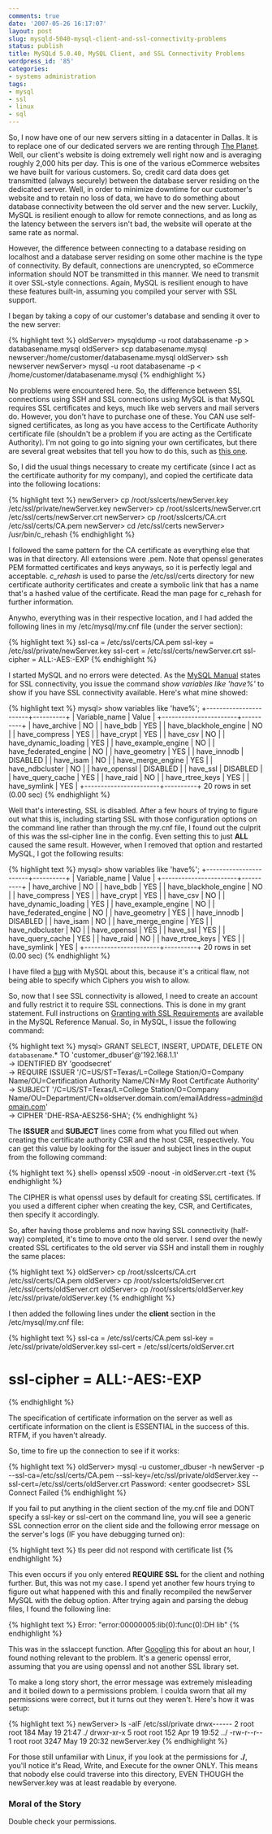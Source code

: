 ```yaml
---
comments: true
date: '2007-05-26 16:17:07'
layout: post
slug: mysqld-5040-mysql-client-and-ssl-connectivity-problems
status: publish
title: MySQLd 5.0.40, MySQL Client, and SSL Connectivity Problems
wordpress_id: '85'
categories:
- systems administration
tags:
- mysql
- ssl
- linux
- sql
---
```


So, I now have one of our new servers sitting in a datacenter in Dallas. It is to replace one of our dedicated servers we are renting through <a href="http://www.theplanet.com" target="_blank">The Planet</a>. Well, our client's website is doing extremely well right now and is averaging roughly 2,000 hits per day. This is one of the various eCommerce websites we have built for various customers. So, credit card data does get transmitted (always securely) between the database server residing on the dedicated server. Well, in order to minimize downtime for our customer's website and to retain no loss of data, we have to do something about database connectivity between the old server and the new server. Luckily, MySQL is resilient enough to allow for remote connections, and as long as the latency between the servers isn't bad, the website will operate at the same rate as normal.

However, the difference between connecting to a database residing on localhost and a database server residing on some other machine is the type of connectivity. By default, connections are unencrypted, so eCommerce information should NOT be transmitted in this manner. We need to transmit it over SSL-style connections. Again, MySQL is resilient enough to have these features built-in, assuming you compiled your server with SSL support.

I began by taking a copy of our customer's database and sending it over to the new server:

{% highlight text %}
oldServer&gt; mysqldump -u root databasename -p &gt; databasename.mysql
oldServer&gt; scp databasename.mysql newserver:/home/customer/databasename.mysql
oldServer&gt; ssh newserver
newServer&gt; mysql -u root databasename -p &lt; /home/customer/databasename.mysql
{% endhighlight %}

No problems were encountered here. So, the difference between SSL connections using SSH and SSL connections using MySQL is that MySQL requires SSL certificates and keys, much like web servers and mail servers do. However, you don't have to purchase one of these. You CAN use self-signed certificates, as long as you have access to the Certificate Authority certificate file (shouldn't be a problem if you are acting as the Certificate Authority). I'm not going to go into signing your own certificates, but there are several great websites that tell you how to do this, such as <a href="http://www.tc.umn.edu/~brams006/selfsign.html" target="_blank">this one</a>. 

So, I did the usual things necessary to create my certificate (since I act as the certificate authority for my company), and copied the certificate data into the following locations:

{% highlight text %}
newServer> cp /root/sslcerts/newServer.key /etc/ssl/private/newServer.key
newServer> cp /root/sslcerts/newServer.crt /etc/ssl/certs/newServer.crt
newServer> cp /root/sslcerts/CA.crt /etc/ssl/certs/CA.pem
newServer> cd /etc/ssl/certs
newServer> /usr/bin/c_rehash
{% endhighlight %}

I followed the same pattern for the CA certificate as everything else that was in that directory. All extensions were .pem. Note that openssl generates PEM formatted certificates and keys anyways, so it is perfectly legal and acceptable. <em>c_rehash</em> is used to parse the /etc/ssl/certs directory for new certificate authority certificates and create a symbolic link that has a name that's a hashed value of the certificate. Read the man page for c_rehash for further information.

Anywho, everything was in their respective location, and I had added the following lines in my /etc/mysql/my.cnf file (under the server section):

{% highlight text %}
ssl-ca = /etc/ssl/certs/CA.pem
ssl-key = /etc/ssl/private/newServer.key
ssl-cert = /etc/ssl/certs/newServer.crt
ssl-cipher = ALL:-AES:-EXP
{% endhighlight %}

I started MySQL and no errors were detected. As the <a href="http://dev.mysql.com/doc/refman/5.0/en/secure-connections.html" target="_blakn">MySQL Manual</a> states for SSL connectivity, you issue the command <em>show variables like 'have%'</em> to show if you have SSL connectivity available. Here's what mine showed:

{% highlight text %}
mysql> show variables like 'have%';
+-----------------------+----------+
| Variable_name         | Value    |
+-----------------------+----------+
| have_archive          | NO       | 
| have_bdb              | YES      | 
| have_blackhole_engine | NO       | 
| have_compress         | YES      | 
| have_crypt            | YES      | 
| have_csv              | NO       | 
| have_dynamic_loading  | YES      | 
| have_example_engine   | NO       | 
| have_federated_engine | NO       | 
| have_geometry         | YES      | 
| have_innodb           | DISABLED | 
| have_isam             | NO       | 
| have_merge_engine     | YES      | 
| have_ndbcluster       | NO       | 
| have_openssl          | DISABLED | 
| have_ssl              | DISABLED | 
| have_query_cache      | YES      | 
| have_raid             | NO       | 
| have_rtree_keys       | YES      | 
| have_symlink          | YES      | 
+-----------------------+----------+
20 rows in set (0.00 sec)
{% endhighlight %}

Well that's interesting, SSL is disabled. After a few hours of trying to figure out what this is, including starting SSL with those configuration options on the command line rather than through the my.cnf file, I found out the culprit of this was the ssl-cipher line in the config. Even setting this to just <strong>ALL</strong> caused the same result. However, when I removed that option and restarted MySQL, I got the following results:

{% highlight text %}
mysql> show variables like 'have%';
+-----------------------+----------+
| Variable_name         | Value    |
+-----------------------+----------+
| have_archive          | NO       | 
| have_bdb              | YES      | 
| have_blackhole_engine | NO       | 
| have_compress         | YES      | 
| have_crypt            | YES      | 
| have_csv              | NO       | 
| have_dynamic_loading  | YES      | 
| have_example_engine   | NO       | 
| have_federated_engine | NO       | 
| have_geometry         | YES      | 
| have_innodb           | DISABLED | 
| have_isam             | NO       | 
| have_merge_engine     | YES      | 
| have_ndbcluster       | NO       | 
| have_openssl          | YES      | 
| have_ssl              | YES      | 
| have_query_cache      | YES      | 
| have_raid             | NO       | 
| have_rtree_keys       | YES      | 
| have_symlink          | YES      | 
+-----------------------+----------+
20 rows in set (0.00 sec)
{% endhighlight %}

I have filed a <a href="http://bugs.mysql.com/bug.php?id=28543" target="_blank">bug</a> with MySQL about this, because it's a critical flaw, not being able to specify which Ciphers you wish to allow. 

So, now that I see SSL connectivity is allowed, I need to create an account and fully restrict it to require SSL connections. This is done in my grant statement. Full instructions on <a href="http://dev.mysql.com/doc/refman/5.0/en/grant.html">Granting with SSL Requirements</a> are available in the MySQL Reference Manual. So, in MySQL, I issue the following command:

{% highlight text %}
mysql> GRANT SELECT, INSERT, UPDATE, DELETE ON `databasename`.* TO 'customer_dbuser'@'192.168.1.1' \
    -> IDENTIFIED BY 'goodsecret' \
    -> REQUIRE ISSUER '/C=US/ST=Texas/L=College Station/O=Company Name/OU=Certification Authority Name/CN=My Root Certificate Authority' \
    -> SUBJECT '/C=US/ST=Texas/L=College Station/O=Company Name/OU=Department/CN=oldserver.domain.com/emailAddress=admin@domain.com' \
    -> CIPHER 'DHE-RSA-AES256-SHA';
{% endhighlight %}

The <strong>ISSUER</strong> and <strong>SUBJECT</strong> lines come from what you filled out when creating the certificate authority CSR and the host CSR, respectively. You can get this value by looking for the issuer and subject lines in the ouput from the following command:

{% highlight text %}
shell> openssl x509 -noout -in oldServer.crt -text
{% endhighlight %}

The CIPHER is what openssl uses by default for creating SSL certificates. If you used a different cipher when creating the key, CSR, and Certificates, then specify it accordingly.

So, after having those problems and now having SSL connectivity (half-way) completed, it's time to move onto the old server. I send over the newly created SSL certificates to the old server via SSH and install them in roughly the same places:

{% highlight text %}
oldServer> cp /root/sslcerts/CA.crt /etc/ssl/certs/CA.pem
oldServer> cp /root/sslcerts/oldServer.crt /etc/ssl/certs/oldServer.crt
oldServer> cp /root/sslcerts/oldServer.key /etc/ssl/private/oldServer.key
{% endhighlight %}

I then added the following lines under the <strong>client</strong> section in the /etc/mysql/my.cnf file:

{% highlight text %}
ssl-ca = /etc/ssl/certs/CA.pem
ssl-key = /etc/ssl/private/oldServer.key
ssl-cert = /etc/ssl/certs/oldServer.crt
# ssl-cipher = ALL:-AES:-EXP
{% endhighlight %}

The specification of certificate information on the server as well as certificate information on the client is ESSENTIAL in the success of this. RTFM, if you haven't already.

So, time to fire up the connection to see if it works:

{% highlight text %}
oldServer> mysql -u customer_dbuser -h newServer -p --ssl-ca=/etc/ssl/certs/CA.pem --ssl-key=/etc/ssl/private/oldServer.key --ssl-cert=/etc/ssl/certs/oldServer.crt
Password: &lt;enter goodsecret&gt;
SSL Connect Failed
{% endhighlight %}

If you fail to put anything in the client section of the my.cnf file and DONT specify a ssl-key or ssl-cert on the command line, you will see a generic SSL connection error on the client side and the following error message on the server's logs (IF you have debugging turned on):

{% highlight text %}
tls peer did not respond with certificate list
{% endhighlight %}

This even occurs if you only entered <strong>REQUIRE SSL</strong> for the client and nothing further. But, this was not my case. I spend yet another few hours trying to figure out what happened with this and finally recompiled the newServer MySQL with the debug option. After trying again and parsing the debug files, I found the following line:

{% highlight text %}
Error:  "error:00000005:lib(0):func(0):DH lib"
{% endhighlight %}

This was in the sslaccept function. After <a href="http://www.google.com" target="_blank">Googling</a> this for about an hour, I found nothing relevant to the problem. It's a generic openssl error, assuming that you are using openssl and not another SSL library set. 

To make a long story short, the error message was extremely misleading and it boiled down to a permissions problem. I coulda sworn that all my permissions were correct, but it turns out they weren't. Here's how it was setup:

{% highlight text %}
newServer&gt; ls -alF /etc/ssl/private 
drwx------ 2 root root  184 May 19 21:47 ./
drwxr-xr-x 5 root root  152 Apr 19 19:52 ../
-rw-r--r-- 1 root root 3247 May 19 20:32 newServer.key
{% endhighlight %}

For those still unfamiliar with Linux, if you look at the permissions for <strong>./</strong>, you'll notice it's Read, Write, and Execute for the owner ONLY. This means that nobody else could traverse into this directory, EVEN THOUGH the newServer.key was at least readable by everyone. 

<h3>Moral of the Story</h3>

Double check your permissions. 
